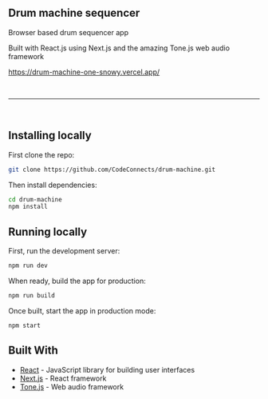 ## Drum machine sequencer

Browser based drum sequencer app

Built with React.js using Next.js and the amazing Tone.js web audio framework

https://drum-machine-one-snowy.vercel.app/

&nbsp;<br>

----------------

&nbsp;<br> 

## Installing locally

First clone the repo:

```bash
git clone https://github.com/CodeConnects/drum-machine.git
```

Then install dependencies:

```bash
cd drum-machine
npm install
```

## Running locally

First, run the development server:

```bash
npm run dev
```

When ready, build the app for production:

```bash
npm run build
```

Once built, start the app in production mode:

```bash
npm start
```

## Built With

* [React](https://reactjs.org/) - JavaScript library for building user interfaces
* [Next.js](https://nextjs.org/) - React framework
* [Tone.js](https://tonejs.github.io/) - Web audio framework

